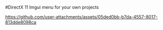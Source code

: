 #DirectX 11 Imgui menu for your own projects

https://github.com/user-attachments/assets/05ded0bb-b7da-4557-8017-813dde8098ca

